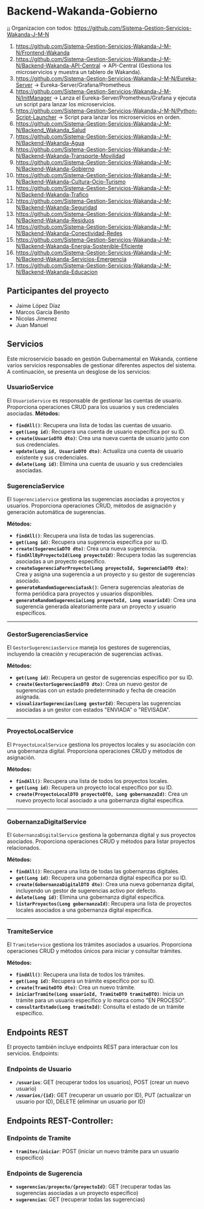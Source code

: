 # Backend-Wakanda-Gobierno

¡¡ Organizacion con todos: https://github.com/Sistema-Gestion-Servicios-Wakanda-J-M-N 
1. https://github.com/Sistema-Gestion-Servicios-Wakanda-J-M-N/Frontend-Wakanda
2. https://github.com/Sistema-Gestion-Servicios-Wakanda-J-M-N/Backend-Wakanda-API-Central   -> API-Central (Gestiona los microservicios y muestra un tablero de Wakanda).
3. https://github.com/Sistema-Gestion-Servicios-Wakanda-J-M-N/Eureka-Server   -> Eureka-Server/Grafana/Prometheus
4. https://github.com/Sistema-Gestion-Servicios-Wakanda-J-M-N/InitManager   -> Lanza el Eureka-Server/Prometheus/Grafana y ejecuta un script para lanzar los microservicios.
5. https://github.com/Sistema-Gestion-Servicios-Wakanda-J-M-N/Python-Script-Launcher   -> Script para lanzar los microservicios en orden.
6. https://github.com/Sistema-Gestion-Servicios-Wakanda-J-M-N/Backend_Wakanda_Salud
7. https://github.com/Sistema-Gestion-Servicios-Wakanda-J-M-N/Backend-Wakanda-Agua
8. https://github.com/Sistema-Gestion-Servicios-Wakanda-J-M-N/Backend-Wakanda-Transporte-Movilidad
9. https://github.com/Sistema-Gestion-Servicios-Wakanda-J-M-N/Backend-Wakanda-Gobierno
10. https://github.com/Sistema-Gestion-Servicios-Wakanda-J-M-N/Backend-Wakanda-Cultura-Ocio-Turismo
11. https://github.com/Sistema-Gestion-Servicios-Wakanda-J-M-N/Backend-Wakanda-Trafico
12. https://github.com/Sistema-Gestion-Servicios-Wakanda-J-M-N/Backend-Wakanda-Seguridad
13. https://github.com/Sistema-Gestion-Servicios-Wakanda-J-M-N/Backend-Wakanda-Residuos
14. https://github.com/Sistema-Gestion-Servicios-Wakanda-J-M-N/Backend-Wakanda-Conectividad-Redes
15. https://github.com/Sistema-Gestion-Servicios-Wakanda-J-M-N/Backend-Wakanda-Energia-Sostenible-Eficiente
16. https://github.com/Sistema-Gestion-Servicios-Wakanda-J-M-N/Backend-Wakanda-Servicios-Emergencia
17. https://github.com/Sistema-Gestion-Servicios-Wakanda-J-M-N/Backend-Wakanda-Educacion

## Participantes del proyecto

- Jaime López Díaz
- Marcos García Benito
- Nicolas Jimenez
- Juan Manuel

## Servicios
Este microservicio basado en gestión Gubernamental en Wakanda, contiene varios servicios responsables de gestionar diferentes aspectos del sistema. A continuación, se presenta un desglose de los servicios:

### UsuarioService
El `UsuarioService` es responsable de gestionar las cuentas de usuario. Proporciona operaciones CRUD para los usuarios y sus credenciales asociadas.
**Métodos:**
- **`findAll()`**: Recupera una lista de todas las cuentas de usuario.
- **`get(Long id)`**: Recupera una cuenta de usuario específica por su ID.
- **`create(UsuarioDTO dto)`**: Crea una nueva cuenta de usuario junto con sus credenciales.
- **`update(Long id, UsuarioDTO dto)`**: Actualiza una cuenta de usuario existente y sus credenciales.
- **`delete(Long id)`**: Elimina una cuenta de usuario y sus credenciales asociadas.
  
### SugerenciaService
El `SugerenciaService` gestiona las sugerencias asociadas a proyectos y usuarios. Proporciona operaciones CRUD, métodos de asignación y generación automática de sugerencias.

**Métodos:**
- **`findAll()`**: Recupera una lista de todas las sugerencias.
- **`get(Long id)`**: Recupera una sugerencia específica por su ID.
- **`create(SugerenciaDTO dto)`**: Crea una nueva sugerencia.
- **`findAllByProyectoId(Long proyectoId)`**: Recupera todas las sugerencias asociadas a un proyecto específico.
- **`createSugerenciaForProyecto(Long proyectoId, SugerenciaDTO dto)`**: Crea y asigna una sugerencia a un proyecto y su gestor de sugerencias asociado.
- **`generateRandomSugerenciaTask()`**: Genera sugerencias aleatorias de forma periódica para proyectos y usuarios disponibles.
- **`generateRandomSugerencia(Long proyectoId, Long usuarioId)`**: Crea una sugerencia generada aleatoriamente para un proyecto y usuario específicos.

---

### GestorSugerenciasService
El `GestorSugerenciasService` maneja los gestores de sugerencias, incluyendo la creación y recuperación de sugerencias activas.

**Métodos:**
- **`get(Long id)`**: Recupera un gestor de sugerencias específico por su ID.
- **`create(GestorSugerenciasDTO dto)`**: Crea un nuevo gestor de sugerencias con un estado predeterminado y fecha de creación asignada.
- **`visualizarSugerencias(Long gestorId)`**: Recupera las sugerencias asociadas a un gestor con estados "ENVIADA" o "REVISADA".

---

### ProyectoLocalService
El `ProyectoLocalService` gestiona los proyectos locales y su asociación con una gobernanza digital. Proporciona operaciones CRUD y métodos de asignación.

**Métodos:**
- **`findAll()`**: Recupera una lista de todos los proyectos locales.
- **`get(Long id)`**: Recupera un proyecto local específico por su ID.
- **`create(ProyectoLocalDTO proyectoDTO, Long gobernanzaId)`**: Crea un nuevo proyecto local asociado a una gobernanza digital específica.

---

### GobernanzaDigitalService
El `GobernanzaDigitalService` gestiona la gobernanza digital y sus proyectos asociados. Proporciona operaciones CRUD y métodos para listar proyectos relacionados.

**Métodos:**
- **`findAll()`**: Recupera una lista de todas las gobernanzas digitales.
- **`get(Long id)`**: Recupera una gobernanza digital específica por su ID.
- **`create(GobernanzaDigitalDTO dto)`**: Crea una nueva gobernanza digital, incluyendo un gestor de sugerencias activo por defecto.
- **`delete(Long id)`**: Elimina una gobernanza digital específica.
- **`listarProyectos(Long gobernanzaId)`**: Recupera una lista de proyectos locales asociados a una gobernanza digital específica.

---

### TramiteService
El `TramiteService` gestiona los trámites asociados a usuarios. Proporciona operaciones CRUD y métodos únicos para iniciar y consultar trámites.

**Métodos:**
- **`findAll()`**: Recupera una lista de todos los trámites.
- **`get(Long id)`**: Recupera un trámite específico por su ID.
- **`create(TramiteDTO dto)`**: Crea un nuevo trámite.
- **`iniciarTramite(Long usuarioId, TramiteDTO tramiteDTO)`**: Inicia un trámite para un usuario específico y lo marca como "EN PROCESO".
- **`consultarEstado(Long tramiteId)`**: Consulta el estado de un trámite específico.

## Endpoints REST
El proyecto también incluye endpoints REST para interactuar con los servicios. Endpoints:

### Endpoints de Usuario
- **`/usuarios`**: GET (recuperar todos los usuarios), POST (crear un nuevo usuario)
- **`/usuarios/{id}`**: GET (recuperar un usuario por ID), PUT (actualizar un usuario por ID), DELETE (eliminar un usuario por ID)

## Endpoints REST-Controller:
  
### Endpoints de Tramite
- **`tramites/iniciar`**: POST (iniciar un nuevo trámite para un usuario específico)

### Endpoints de Sugerencia
- **`sugerencias/proyecto/{proyectoId}`**: GET (recuperar todas las sugerencias asociadas a un proyecto específico)
- **`sugerencias`**: GET (recuperar todas las sugerencias)
